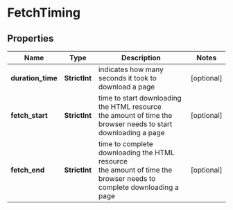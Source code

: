 # FetchTiming


## Properties

| Name | Type | Description | Notes |
|------------ | ------------- | ------------- | -------------|
**duration_time** | **StrictInt** | indicates how many seconds it took to download a page |[optional]|
**fetch_start** | **StrictInt** | time to start downloading the HTML resource<br>the amount of time the browser needs to start downloading a page |[optional]|
**fetch_end** | **StrictInt** | time to complete downloading the HTML resource<br>the amount of time the browser needs to complete downloading a page |[optional]|